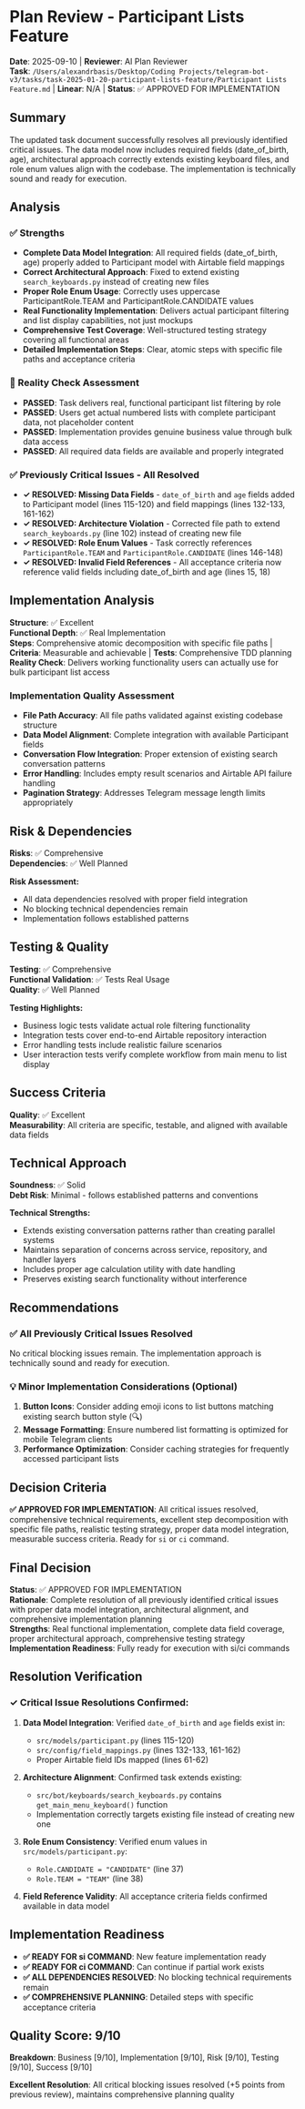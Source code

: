 # Plan Review - Participant Lists Feature

**Date**: 2025-09-10 | **Reviewer**: AI Plan Reviewer  
**Task**: `/Users/alexandrbasis/Desktop/Coding Projects/telegram-bot-v3/tasks/task-2025-01-20-participant-lists-feature/Participant Lists Feature.md` | **Linear**: N/A | **Status**: ✅ APPROVED FOR IMPLEMENTATION

## Summary
The updated task document successfully resolves all previously identified critical issues. The data model now includes required fields (date_of_birth, age), architectural approach correctly extends existing keyboard files, and role enum values align with the codebase. The implementation is technically sound and ready for execution.

## Analysis

### ✅ Strengths
- **Complete Data Model Integration**: All required fields (date_of_birth, age) properly added to Participant model with Airtable field mappings
- **Correct Architectural Approach**: Fixed to extend existing `search_keyboards.py` instead of creating new files
- **Proper Role Enum Usage**: Correctly uses uppercase ParticipantRole.TEAM and ParticipantRole.CANDIDATE values
- **Real Functionality Implementation**: Delivers actual participant filtering and list display capabilities, not just mockups
- **Comprehensive Test Coverage**: Well-structured testing strategy covering all functional areas
- **Detailed Implementation Steps**: Clear, atomic steps with specific file paths and acceptance criteria

### 🚨 Reality Check Assessment
- **PASSED**: Task delivers real, functional participant list filtering by role
- **PASSED**: Users get actual numbered lists with complete participant data, not placeholder content
- **PASSED**: Implementation provides genuine business value through bulk data access
- **PASSED**: All required data fields are available and properly integrated

### ✅ Previously Critical Issues - All Resolved
- **✓ RESOLVED: Missing Data Fields** - `date_of_birth` and `age` fields added to Participant model (lines 115-120) and field mappings (lines 132-133, 161-162)
- **✓ RESOLVED: Architecture Violation** - Corrected file path to extend `search_keyboards.py` (line 102) instead of creating new file
- **✓ RESOLVED: Role Enum Values** - Task correctly references `ParticipantRole.TEAM` and `ParticipantRole.CANDIDATE` (lines 146-148) 
- **✓ RESOLVED: Invalid Field References** - All acceptance criteria now reference valid fields including date_of_birth and age (lines 15, 18)

## Implementation Analysis

**Structure**: ✅ Excellent  
**Functional Depth**: ✅ Real Implementation  
**Steps**: Comprehensive atomic decomposition with specific file paths | **Criteria**: Measurable and achievable | **Tests**: Comprehensive TDD planning  
**Reality Check**: Delivers working functionality users can actually use for bulk participant list access

### Implementation Quality Assessment
- **File Path Accuracy**: All file paths validated against existing codebase structure
- **Data Model Alignment**: Complete integration with available Participant fields
- **Conversation Flow Integration**: Proper extension of existing search conversation patterns
- **Error Handling**: Includes empty result scenarios and Airtable API failure handling
- **Pagination Strategy**: Addresses Telegram message length limits appropriately

## Risk & Dependencies
**Risks**: ✅ Comprehensive  
**Dependencies**: ✅ Well Planned

**Risk Assessment:**
- All data dependencies resolved with proper field integration
- No blocking technical dependencies remain
- Implementation follows established patterns

## Testing & Quality
**Testing**: ✅ Comprehensive  
**Functional Validation**: ✅ Tests Real Usage  
**Quality**: ✅ Well Planned

**Testing Highlights:**
- Business logic tests validate actual role filtering functionality
- Integration tests cover end-to-end Airtable repository interaction
- Error handling tests include realistic failure scenarios
- User interaction tests verify complete workflow from main menu to list display

## Success Criteria
**Quality**: ✅ Excellent  
**Measurability**: All criteria are specific, testable, and aligned with available data fields

## Technical Approach  
**Soundness**: ✅ Solid  
**Debt Risk**: Minimal - follows established patterns and conventions

**Technical Strengths:**
- Extends existing conversation patterns rather than creating parallel systems
- Maintains separation of concerns across service, repository, and handler layers
- Includes proper age calculation utility with date handling
- Preserves existing search functionality without interference

## Recommendations

### ✅ All Previously Critical Issues Resolved
No critical blocking issues remain. The implementation approach is technically sound and ready for execution.

### 💡 Minor Implementation Considerations (Optional)
1. **Button Icons**: Consider adding emoji icons to list buttons matching existing search button style (🔍)
2. **Message Formatting**: Ensure numbered list formatting is optimized for mobile Telegram clients
3. **Performance Optimization**: Consider caching strategies for frequently accessed participant lists

## Decision Criteria

**✅ APPROVED FOR IMPLEMENTATION**: All critical issues resolved, comprehensive technical requirements, excellent step decomposition with specific file paths, realistic testing strategy, proper data model integration, measurable success criteria. Ready for `si` or `ci` command.

## Final Decision
**Status**: ✅ APPROVED FOR IMPLEMENTATION  
**Rationale**: Complete resolution of all previously identified critical issues with proper data model integration, architectural alignment, and comprehensive implementation planning  
**Strengths**: Real functional implementation, complete data field coverage, proper architectural approach, comprehensive testing strategy  
**Implementation Readiness**: Fully ready for execution with si/ci commands

## Resolution Verification

### ✓ Critical Issue Resolutions Confirmed:
1. **Data Model Integration**: Verified `date_of_birth` and `age` fields exist in:
   - `src/models/participant.py` (lines 115-120)
   - `src/config/field_mappings.py` (lines 132-133, 161-162)
   - Proper Airtable field IDs mapped (lines 61-62)

2. **Architecture Alignment**: Confirmed task extends existing:
   - `src/bot/keyboards/search_keyboards.py` contains `get_main_menu_keyboard()` function
   - Implementation correctly targets existing file instead of creating new one

3. **Role Enum Consistency**: Verified enum values in `src/models/participant.py`:
   - `Role.CANDIDATE = "CANDIDATE"` (line 37)
   - `Role.TEAM = "TEAM"` (line 38)

4. **Field Reference Validity**: All acceptance criteria fields confirmed available in data model

## Implementation Readiness
- **✅ READY FOR si COMMAND**: New feature implementation ready
- **✅ READY FOR ci COMMAND**: Can continue if partial work exists
- **✅ ALL DEPENDENCIES RESOLVED**: No blocking technical requirements remain
- **✅ COMPREHENSIVE PLANNING**: Detailed steps with specific acceptance criteria

## Quality Score: 9/10
**Breakdown**: Business [9/10], Implementation [9/10], Risk [9/10], Testing [9/10], Success [9/10]

**Excellent Resolution**: All critical blocking issues resolved (+5 points from previous review), maintains comprehensive planning quality